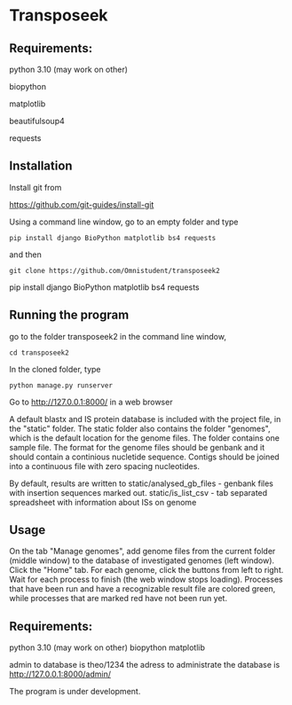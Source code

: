 # Transposeek

## Requirements:
python 3.10 (may work on other)

biopython

matplotlib

beautifulsoup4

requests


## Installation

Install git from

https://github.com/git-guides/install-git

Using a command line window, go to an empty folder and type
```
pip install django BioPython matplotlib bs4 requests
```

and then
```
git clone https://github.com/Omnistudent/transposeek2
```

pip install django BioPython matplotlib bs4 requests


## Running the program

go to the folder transposeek2 in the command line window,
```
cd transposeek2
```

In the cloned folder, type
```
python manage.py runserver
```

Go to http://127.0.0.1:8000/ in a web browser

A default blastx and IS protein database is included with the project file, in the "static" folder.
The static folder also contains the folder "genomes", which is the default location for the genome files. The folder contains one sample file.
The format for the genome files should be genbank and it should contain a continious nucletide sequence. Contigs should be joined into a continuous file with zero spacing nucleotides.

By default, results are written to 
static/analysed_gb_files    - genbank files with insertion sequences marked out.
static/is_list_csv          - tab separated spreadsheet with information about ISs on genome

## Usage

On the tab "Manage genomes", add genome files from the current folder (middle window) to the database of investigated genomes (left window).
Click the "Home" tab.
For each genome, click the buttons from left to right. Wait for each process to finish (the web window stops loading).
Processes that have been run and have a recognizable result file are colored green, while processes that are marked red have not been run yet.

## Requirements:
python 3.10 (may work on other)
biopython
matplotlib

admin to database is theo/1234
the adress to administrate the database is http://127.0.0.1:8000/admin/

The program is under development.
